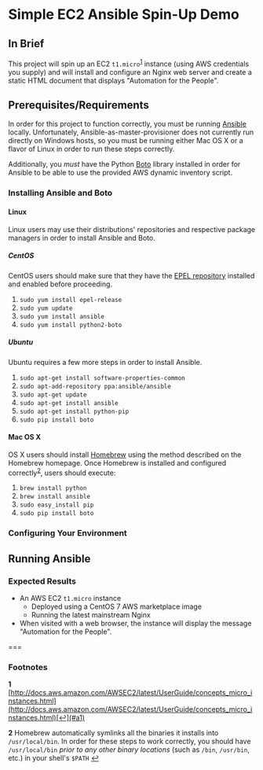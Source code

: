 # Simple EC2 Ansible Spin-Up Demo
## In Brief
This project will spin up an EC2 `t1.micro`<sup id="a1">[1](#footnote1)</sup> instance (using AWS credentials you supply) and will install and configure an Nginx web server and create a static HTML document that displays "Automation for the People".

## Prerequisites/Requirements
In order for this project to function correctly, you must be running [Ansible](https://github.com/ansible/ansible) locally. Unfortunately, Ansible-as-master-provisioner does not currently run directly on Windows hosts, so you must be running either Mac OS X or a flavor of Linux in order to run these steps correctly.

Additionally, you *must* have the Python [Boto](https://pypi.python.org/pypi/boto/) library installed in order for Ansible to be able to use the provided AWS dynamic inventory script.

### Installing Ansible and Boto
#### Linux
Linux users may use their distributions' repositories and respective package managers in order to install Ansible and Boto.

##### CentOS
CentOS users should make sure that they have the [EPEL repository](https://fedoraproject.org/wiki/EPEL) installed and enabled before proceeding.

1. `sudo yum install epel-release`
2. `sudo yum update`
3. `sudo yum install ansible`
4. `sudo yum install python2-boto`

##### Ubuntu
Ubuntu requires a few more steps in order to install Ansible.

1. `sudo apt-get install software-properties-common`
2. `sudo apt-add-repository ppa:ansible/ansible`
3. `sudo apt-get update`
4. `sudo apt-get install ansible`
5. `sudo apt-get install python-pip`
6. `sudo pip install boto`

#### Mac OS X
OS X users should install [Homebrew](http://brew.sh/) using the method described on the Homebrew homepage. Once Homebrew is installed and configured correctly<sup id="a2">[2](#footnote2)</sup>, users should execute:

1. `brew install python`
2. `brew install ansible`
3. `sudo easy_install pip`
4. `sudo pip install boto`

### Configuring Your Environment

## Running Ansible
### Expected Results
* An AWS EC2 `t1.micro` instance
  * Deployed using a CentOS 7 AWS marketplace image
  * Running the latest mainstream Nginx
* When visited with a web browser, the instance will display the message "Automation for the People".

===
### Footnotes
<b id="footnote1">1</b> [http://docs.aws.amazon.com/AWSEC2/latest/UserGuide/concepts_micro_instances.html](http://docs.aws.amazon.com/AWSEC2/latest/UserGuide/concepts_micro_instances.html)[↩](#a1)

<b id="footnote2">2</b> Homebrew automatically symlinks all the binaries it installs into `/usr/local/bin`. In order for these steps to work correctly, you should have `/usr/local/bin` *prior to any other binary locations* (such as `/bin`, `/usr/bin`, etc.) in your shell's `$PATH` [↩](#a2)